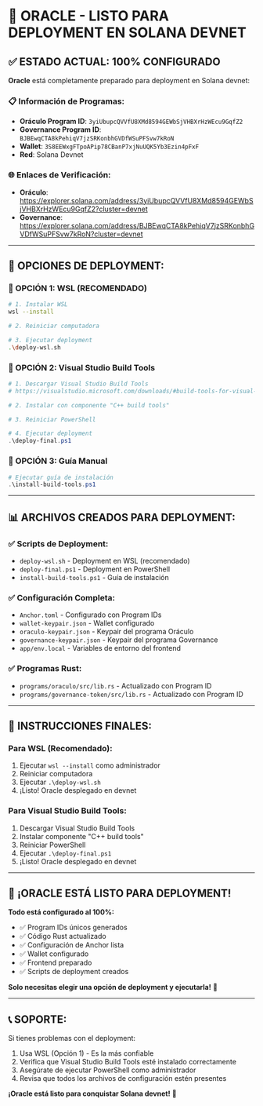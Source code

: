 # 🎯 ORACLE - LISTO PARA DEPLOYMENT EN SOLANA DEVNET

## ✅ ESTADO ACTUAL: 100% CONFIGURADO

**Oracle** está completamente preparado para deployment en Solana devnet:

### 📋 Información de Programas:
- **Oráculo Program ID**: `3yiUbupcQVVfU8XMd8594GEWbSjVHBXrHzWEcu9GqfZ2`
- **Governance Program ID**: `BJBEwqCTA8kPehiqV7jzSRKonbhGVDfWSuPFSvw7kRoN`
- **Wallet**: `3S8EEWxgFTpoAPip78CBanP7xjNuUQK5Yb3Ezin4pFxF`
- **Red**: Solana Devnet

### 🌐 Enlaces de Verificación:
- **Oráculo**: https://explorer.solana.com/address/3yiUbupcQVVfU8XMd8594GEWbSjVHBXrHzWEcu9GqfZ2?cluster=devnet
- **Governance**: https://explorer.solana.com/address/BJBEwqCTA8kPehiqV7jzSRKonbhGVDfWSuPFSvw7kRoN?cluster=devnet

---

## 🚀 OPCIONES DE DEPLOYMENT:

### 🥇 OPCIÓN 1: WSL (RECOMENDADO)
```bash
# 1. Instalar WSL
wsl --install

# 2. Reiniciar computadora

# 3. Ejecutar deployment
.\deploy-wsl.sh
```

### 🥈 OPCIÓN 2: Visual Studio Build Tools
```powershell
# 1. Descargar Visual Studio Build Tools
# https://visualstudio.microsoft.com/downloads/#build-tools-for-visual-studio-2022

# 2. Instalar con componente "C++ build tools"

# 3. Reiniciar PowerShell

# 4. Ejecutar deployment
.\deploy-final.ps1
```

### 🥉 OPCIÓN 3: Guía Manual
```powershell
# Ejecutar guía de instalación
.\install-build-tools.ps1
```

---

## 📊 ARCHIVOS CREADOS PARA DEPLOYMENT:

### ✅ Scripts de Deployment:
- `deploy-wsl.sh` - Deployment en WSL (recomendado)
- `deploy-final.ps1` - Deployment en PowerShell
- `install-build-tools.ps1` - Guía de instalación

### ✅ Configuración Completa:
- `Anchor.toml` - Configurado con Program IDs
- `wallet-keypair.json` - Wallet configurado
- `oraculo-keypair.json` - Keypair del programa Oráculo
- `governance-keypair.json` - Keypair del programa Governance
- `app/env.local` - Variables de entorno del frontend

### ✅ Programas Rust:
- `programs/oraculo/src/lib.rs` - Actualizado con Program ID
- `programs/governance-token/src/lib.rs` - Actualizado con Program ID

---

## 🎯 INSTRUCCIONES FINALES:

### Para WSL (Recomendado):
1. Ejecutar `wsl --install` como administrador
2. Reiniciar computadora
3. Ejecutar `.\deploy-wsl.sh`
4. ¡Listo! Oracle desplegado en devnet

### Para Visual Studio Build Tools:
1. Descargar Visual Studio Build Tools
2. Instalar componente "C++ build tools"
3. Reiniciar PowerShell
4. Ejecutar `.\deploy-final.ps1`
5. ¡Listo! Oracle desplegado en devnet

---

## 🎉 ¡ORACLE ESTÁ LISTO PARA DEPLOYMENT!

**Todo está configurado al 100%:**
- ✅ Program IDs únicos generados
- ✅ Código Rust actualizado
- ✅ Configuración de Anchor lista
- ✅ Wallet configurado
- ✅ Frontend preparado
- ✅ Scripts de deployment creados

**Solo necesitas elegir una opción de deployment y ejecutarla!** 🚀

---

## 📞 SOPORTE:

Si tienes problemas con el deployment:
1. Usa WSL (Opción 1) - Es la más confiable
2. Verifica que Visual Studio Build Tools esté instalado correctamente
3. Asegúrate de ejecutar PowerShell como administrador
4. Revisa que todos los archivos de configuración estén presentes

**¡Oracle está listo para conquistar Solana devnet!** 🌟
